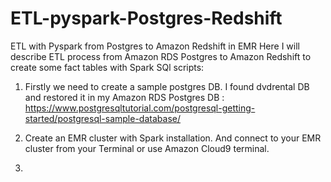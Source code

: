 # ETL-pyspark-Postgres-Redshift
ETL with Pyspark from Postgres to Amazon Redshift in EMR
Here I will describe ETL process from Amazon RDS Postgres to Amazon Redshift to create some fact tables with Spark SQl scripts: 

1. Firstly we need to create a sample postgres DB. I found dvdrental DB and restored it in my Amazon RDS Postgres DB : https://www.postgresqltutorial.com/postgresql-getting-started/postgresql-sample-database/

2. Create an EMR cluster with Spark installation. And connect to your EMR cluster from your Terminal or use Amazon Cloud9 terminal. 

3. 
